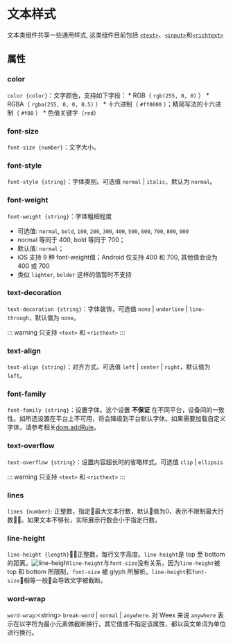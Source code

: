 # 文本样式
文本类组件共享一些通用样式, 这类组件目前包括 [`<text>`](../components/text.html)、[`<input>`](../components/input.html)和[`<richtext>`](../components/richtext.html)

## 属性
### color
`color {color}`：文字颜色，支持如下字段：
    * RGB（ `rgb(255, 0, 0)` ）
    * RGBA（ `rgba(255, 0, 0, 0.5)` ）
    * 十六进制（ `#ff0000` ）；精简写法的十六进制（ `#f00` ）
    * 色值关键字（`red`）
### font-size
`font-size {number}`：文字大小。

### font-style
`font-style {string}`：字体类别。可选值 `normal` | `italic`，默认为 `normal`。

### font-weight
`font-weight {string}`：字体粗细程度
  * 可选值: `normal`, `bold`, `100`, `200`, `300`, `400`, `500`, `600`, `700`, `800`, `900`
  * normal 等同于 400, bold 等同于 700；
  * 默认值: `normal`；
  * iOS 支持 9 种 font-weight值；Android 仅支持 400 和 700, 其他值会设为 400 或 700
  * 类似 `lighter`, `bolder` 这样的值暂时不支持

### text-decoration
`text-decoration {string}`：字体装饰，可选值 `none` | `underline` | `line-through`，默认值为 `none`。

::: warning
只支持 `<text>` 和 `<ricthext>`
:::

### text-align
`text-align {string}`：对齐方式。可选值 `left` | `center` | `right`，默认值为 `left`。

### font-family
`font-family {string}`：设置字体。这个设置 **不保证** 在不同平台，设备间的一致性。如所选设置在平台上不可用，将会降级到平台默认字体。如果需要加载自定义字体，请参考相关[dom.addRule](../modules/dom.html)。

### text-overflow
`text-overflow {string}`：设置内容超长时的省略样式。可选值 `clip` | `ellipsis`

::: warning
只支持 `<text>` 和 `<ricthext>`
:::

### lines
`lines {number}`: 正整数，指定最大文本行数，默认值为0，表示不限制最大行数。如果文本不够长，实际展示行数会小于指定行数。

### line-height
`line-height {length}`：正整数，每行文字高度。`line-height`是 top 至 bottom 的距离。![line-height](http://i.stack.imgur.com/LwZJF.png)`line-height`与`font-size`没有关系，因为`line-height`被 top 和 bottom 所限制，`font-size` 被 glyph 所解析。`line-height`和`font-size`相等一般会导致文字被截断。

### word-wrap
`word-wrap`:&lt;string&gt; `break-word` | `normal` | `anywhere`. 对 Weex 来说 `anywhere` 表示在以字符为最小元素做截断换行，其它值或不指定该属性，都以英文单词为单位进行换行。
